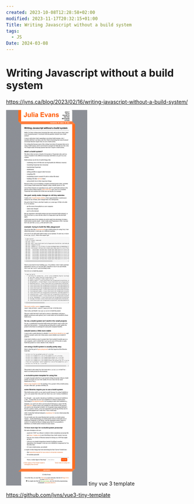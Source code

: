 ```yaml
---
created: 2023-10-08T12:28:58+02:00
modified: 2023-11-17T20:32:15+01:00
Title: Writing Javascript without a build system
tags:
  - JS
Date: 2024-03-08
---
```



# Writing Javascript without a build system

https://jvns.ca/blog/2023/02/16/writing-javascript-without-a-build-system/

![](_asset/2023-10-08_JavascriptWithoutBuild_image_1.png)
tiny vue 3 template

https://github.com/jvns/vue3-tiny-template
